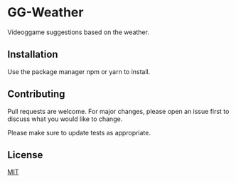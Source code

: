 # GG-Weather

Videoggame suggestions based on the weather.

## Installation

Use the package manager npm or yarn to install.


## Contributing
Pull requests are welcome. For major changes, please open an issue first to discuss what you would like to change.

Please make sure to update tests as appropriate.

## License
[MIT](https://choosealicense.com/licenses/mit/)
